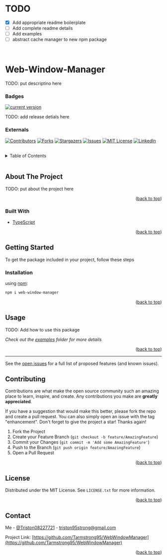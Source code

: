# TODO
- [x] Add appropriate readme boilerplate
- [ ] Add complete readme details
- [ ] Add examples
- [ ] abstract cache manager to new npm package

<br/>

# Web-Window-Manager

TODO: put descriptino here

### Badges

[![current version](https://img.shields.io/npm/v/storybook-addon-next.svg)](https://www.npmjs.com/package/storybook-addon-next)

TODO: add release detials here

<div id="top"></div>

### Externals

[![Contributors][contributors-shield]][contributors-url]
[![Forks][forks-shield]][forks-url]
[![Stargazers][stars-shield]][stars-url]
[![Issues][issues-shield]][issues-url]
[![MIT License][license-shield]][license-url]
[![LinkedIn][linkedin-shield]][linkedin-url]

<!-- PROJECT LOGO -->
<br />

<!-- TABLE OF CONTENTS -->
<details>
  <summary>Table of Contents</summary>
  <ol>
    <li>
      <a href="#about-the-project">About The Project</a>
      <ul>
        <li><a href="#built-with">Built With</a></li>
      </ul>
    </li>
    <li>
      <a href="#getting-started">Getting Started</a>
      <ul>
        <li><a href="#prerequisites">Prerequisites</a></li>
        <li><a href="#installation">Installation</a></li>
      </ul>
    </li>
    <li><a href="#usage">Usage</a></li>
    <li><a href="#roadmap">Roadmap</a></li>
    <li><a href="#contributing">Contributing</a></li>
    <li><a href="#license">License</a></li>
    <li><a href="#contact">Contact</a></li>
    <li><a href="#acknowledgments">Acknowledgments</a></li>
  </ol>
</details>

<br/>

<!-- ABOUT THE PROJECT -->

## About The Project

TODO: put about the project here

<p align="right">(<a href="#top">back to top</a>)</p>

### Built With

- [TypeScript](https://www.typescriptlang.org/)

<p align="right">(<a href="#top">back to top</a>)</p>

<!-- GETTING STARTED -->

## Getting Started

To get the package included in your project, follow these steps

### Installation

using [npm](https://www.npmjs.com/):

```bash
npm i web-window-manager
```

<p align="right">(<a href="#top">back to top</a>)</p>

<!-- USAGE EXAMPLES -->

## Usage

TODO: Add how to use this package


_Check out the [examples](https://github.com/Tarmstrong95/WindowManger/tree/main/src/examples) folder for more details_

<p align="right">(<a href="#top">back to top</a>)</p>

<hr>

See the [open issues](https://github.com/Tarmstrong95/WebWindowManager/issues) for a full list of proposed features (and known issues).

<!-- CONTRIBUTING -->

## Contributing

Contributions are what make the open source community such an amazing place to learn, inspire, and create. Any contributions you make are **greatly appreciated**.

If you have a suggestion that would make this better, please fork the repo and create a pull request. You can also simply open an issue with the tag "enhancement".
Don't forget to give the project a star! Thanks again!

1. Fork the Project
2. Create your Feature Branch (`git checkout -b feature/AmazingFeature`)
3. Commit your Changes (`git commit -m 'Add some AmazingFeature'`)
4. Push to the Branch (`git push origin feature/AmazingFeature`)
5. Open a Pull Request

<p align="right">(<a href="#top">back to top</a>)</p>

<!-- LICENSE -->

## License

Distributed under the MIT License. See `LICENSE.txt` for more information.

<p align="right">(<a href="#top">back to top</a>)</p>

<!-- CONTACT -->

## Contact

Me - [@Triston08227721](https://twitter.com/Triston08227721) - triston95strong@gmail.com

Project Link: [https://github.com/Tarmstrong95/WebWindowManager](https://github.com/Tarmstrong95/WebWindowManager)

<p align="right">(<a href="#top">back to top</a>)</p>

<!-- MARKDOWN LINKS & IMAGES -->
<!-- https://www.markdownguide.org/basic-syntax/#reference-style-links -->

[contributors-shield]: https://img.shields.io/github/contributors/Tarmstrong95/WebWindowManager.svg?style=for-the-badge
[contributors-url]: https://github.com/Tarmstrong95/WebWindowManager/graphs/contributors
[forks-shield]: https://img.shields.io/github/forks/Tarmstrong95/WebWindowManager.svg?style=for-the-badge
[forks-url]: https://github.com/Tarmstrong95/WebWindowManager/network/members
[stars-shield]: https://img.shields.io/github/stars/Tarmstrong95/WebWindowManager.svg?style=for-the-badge
[stars-url]: https://github.com/Tarmstrong95/WebWindowManager/stargazers
[issues-shield]: https://img.shields.io/github/issues/Tarmstrong95/WebWindowManager.svg?style=for-the-badge
[issues-url]: https://github.com/Tarmstrong95/WebWindowManager/issues
[license-shield]: https://img.shields.io/github/license/Tarmstrong95/WebWindowManager.svg?style=for-the-badge
[license-url]: https://github.com/Tarmstrong95/WebWindowManager/blob/main/LICENSE
[linkedin-shield]: https://img.shields.io/badge/-LinkedIn-black.svg?style=for-the-badge&logo=linkedin&colorB=555
[linkedin-url]: https://linkedin.com/in/triston95strong